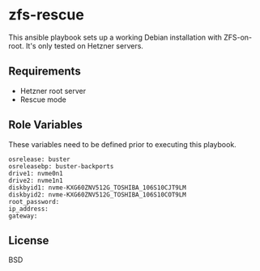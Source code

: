 zfs-rescue
=========

This ansible playbook sets up a working Debian installation with ZFS-on-root. It's only tested on Hetzner servers.

Requirements
------------
- Hetzner root server
- Rescue mode

Role Variables
--------------
These variables need to be defined prior to executing this playbook.
```cat defaults/main.yml
osrelease: buster
osreleasebp: buster-backports
drive1: nvme0n1
drive2: nvme1n1
diskbyid1: nvme-KXG60ZNV512G_TOSHIBA_106S10CJT9LM
diskbyid2: nvme-KXG60ZNV512G_TOSHIBA_106S10COT9LM
root_password: 
ip_address: 
gateway: 
```


License
-------

BSD
